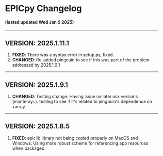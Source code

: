 
# EPICpy Changelog
#### (lasted updated Wed Jan  9 2025)

---

## VERSION: 2025.1.11.1

1. **FIXED**: There was a syntax error in setup.py, fixed. 
2. **CHANGED**: Re-added pingouin to see if this was part of the problem addressed by 2025.1.9.1

---

## VERSION: 2025.1.9.1

1. **CHANGED**: Testing change. Having issue on later osx versions (monteray+). testing to see if it's related to pingouin's dependence on xarray.


---

## VERSION: 2025.1.8.5

1. **FIXED**: epiclib library not being copied properly on MacOS and Windows. Using more robust scheme for referencing app resources when packaged.





